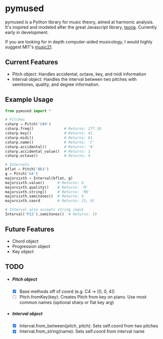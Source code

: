 # **pymused**

pymused is a Python library for music theory, aimed at harmonic analysis. It's inspired and modeled after the great Javascript library, [teoria](https://github.com/saebekassebil/teoria).  Currently early in development.

If you are looking for in depth computer-aided musicology, I would highly suggest MIT's [music21](https://web.mit.edu/music21/).

## Current Features

- Pitch object:  Handles accidental, octave, key, and midi information
- Interval object:  Handles the interval between two pitches with semitones, quality, and degree information.

## Example Usage

```python
from pymused import *

# Pitches
csharp = Pitch('C#4')
csharp.freq()              # Returns: 277.18
csharp.key()               # Returns: 41
csharp.midi()              # Returns: 61
csharp.name()              # Returns: 'C'
csharp.accidental()        # Returns: '#'
csharp.accidental_value()  # Returns: 1
csharp.octave()            # Returns: 4

# Intervals
bflat = Pitch('Bb3')
g = Pitch('G4')
majorsixth = Interval(bflat, g)
majorsixth.value()      # Returns: 6
majorsixth.quality()    # Returns: 'M'
majorsixth.string()     # Returns: 'M6'
majorsixth.semitones()  # Returns: 9
majorsixth.coord        # Returns: [5, 9]

# Interval also accepts string input
Interval('P12').semitones()  # Returns: 19
```

## Future Features

- Chord object
- Progression object
- Key object

## TODO

- ##### Pitch object
  - [x] Base methods off of coord (e.g. C4 -> [0, 0, 4])
  - [ ] Pitch.fromKey(key): Creates Pitch from key on piano. Use most common names (optional sharp or flat key arg)

- ##### Interval object

  - [x] Interval.from_between(pitch, pitch): Sets self.coord from two pitches
  - [x] Interval.from_string(name): Sets self.coord from interval name
